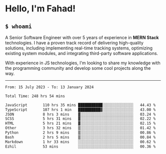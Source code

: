 <h1>Hello, I'm Fahad!</h1>

<h2><code>$ whoami</code></h2>

A Senior Software Engineer with over 5 years of experience in **MERN Stack** technologies. I have a proven track record of delivering high-quality solutions, including implementing real-time tracking systems, optimizing existing system modules, and integrating third-party software applications.

With experience in JS technologies, I'm looking to share my knowledge with the programming community and develop some cool projects along the way.

---

<!--START_SECTION:waka-->

```txt
From: 15 July 2023 - To: 13 January 2024

Total Time: 248 hrs 54 mins

JavaScript       110 hrs 35 mins ███████████░░░░░░░░░░░░░░   44.43 %
TypeScript       107 hrs 1 min   ██████████▓░░░░░░░░░░░░░░   43.00 %
JSON             8 hrs 3 mins    ▓░░░░░░░░░░░░░░░░░░░░░░░░   03.24 %
SCSS             5 hrs 31 mins   ▓░░░░░░░░░░░░░░░░░░░░░░░░   02.22 %
HTML             5 hrs 21 mins   ▓░░░░░░░░░░░░░░░░░░░░░░░░   02.15 %
Other            3 hrs 32 mins   ▒░░░░░░░░░░░░░░░░░░░░░░░░   01.42 %
Python           2 hrs 9 mins    ▒░░░░░░░░░░░░░░░░░░░░░░░░   00.86 %
Bash             2 hrs 5 mins    ▒░░░░░░░░░░░░░░░░░░░░░░░░   00.84 %
Markdown         1 hr 33 mins    ░░░░░░░░░░░░░░░░░░░░░░░░░   00.62 %
Ezhil            53 mins         ░░░░░░░░░░░░░░░░░░░░░░░░░   00.36 %
```

<!--END_SECTION:waka-->

<!--
**heyFahad/heyFahad** is a ✨ _special_ ✨ repository because its `README.md` (this file) appears on your GitHub profile.

Here are some ideas to get you started:

- 🔭 I’m currently working on ...
- 🌱 I’m currently learning ...
- 👯 I’m looking to collaborate on ...
- 🤔 I’m looking for help with ...
- 💬 Ask me about ...
- 📫 How to reach me: ...
- 😄 Pronouns: ...
- ⚡ Fun fact: ...
-->
